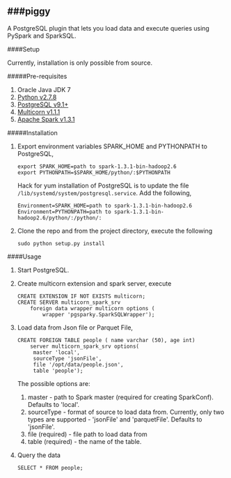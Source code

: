 ###piggy
-----

A PostgreSQL plugin that lets you load data and execute queries using PySpark and SparkSQL.

####Setup

Currently, installation is only possible from source.

#####Pre-requisites

1. Oracle Java JDK 7
2. [Python v2.7.8](https://www.python.org/)
3. [PostgreSQL v9.1+](http://www.postgresql.org/)
4. [Multicorn v1.1.1](http://multicorn.readthedocs.org/en/latest/)
5. [Apache Spark v1.3.1](https://spark.apache.org/)

#####Installation
   
1. Export environment variables SPARK_HOME and PYTHONPATH to PostgreSQL,

    ```
    export SPARK_HOME=path to spark-1.3.1-bin-hadoop2.6
    export PYTHONPATH=$SPARK_HOME/python/:$PYTHONPATH
    ```
    
    Hack for yum installation of PostgreSQL is to update the file `/lib/systemd/system/postgresql.service`.
    Add the following,

    ```
    Environment=SPARK_HOME=path to spark-1.3.1-bin-hadoop2.6
    Environment=PYTHONPATH=path to spark-1.3.1-bin-hadoop2.6/python/:/python/:
    ```
2. Clone the repo and from the project directory, execute the following

    ```
    sudo python setup.py install
    ```
    
####Usage

1. Start PostgreSQL.
2. Create multicorn extension and spark server, execute
 
    ```
    CREATE EXTENSION IF NOT EXISTS multicorn;
    CREATE SERVER multicorn_spark_srv 
        foreign data wrapper multicorn options (
            wrapper 'pgsparky.SparkSQLWrapper');
    ```

3. Load data from Json file or Parquet File,
    
    ```
    CREATE FOREIGN TABLE people ( name varchar (50), age int) 
        server multicorn_spark_srv options(
         master 'local',
         sourceType 'jsonFile',
         file '/opt/data/people.json',
         table 'people');
    ```

    The possible options are:
    1. master - path to Spark master (required for creating SparkConf). Defaults to 'local'.
    2. sourceType - format of source to load data from.
       Currently, only two types are supported - 'jsonFile' and 'parquetFile'.
       Defaults to 'jsonFile'.
    3. file (required) - file path to load data from
    4. table (required) - the name of the table. 
    
4. Query the data
    
    ```
    SELECT * FROM people;
    ```



